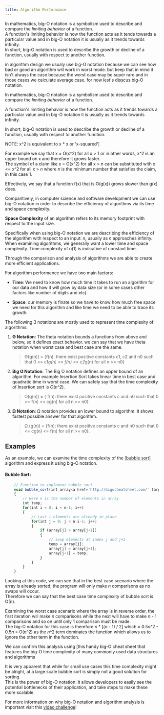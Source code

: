 ```yaml
---
title: Algorithm Performance
---
```


In mathematics, big-O notation is a symbolism used to describe and compare the _limiting behavior_ of a function.  
A function's limiting behavior is how the function acts as it tends towards a particular value and in big-O notation it is usually as it trends towards infinity.  
In short, big-O notation is used to describe the growth or decline of a function, usually with respect to another function.


in algorithm design we usualy use big-O notation because we can see how bad or good an algorithm will work in worst mode. but keep that in mind it isn't always the case because the worst case may be super rare and in those cases we calculate average case. for now lest's disscus big-O notation.

In mathematics, big-O notation is a symbolism used to describe and compare the _limiting behavior_ of a function.  

A function's limiting behavior is how the function acts as it trends towards a particular value and in big-O notation it is usually as it trends towards infinity.  

In short, big-O notation is used to describe the growth or decline of a function, usually with respect to another function.

NOTE: x^2 is equivalent to x * x or 'x-squared']

For example we say that x = O(x^2) for all x > 1 or in other words, x^2 is an upper bound on x and therefore it grows faster.  
The symbol of a claim like x = O(x^2) for all x > _n_ can be substituted with x <= x^2 for all x > _n_ where _n_ is the minimum number that satisfies the claim, in this case 1.  

Effectively, we say that a function f(x) that is O(g(x)) grows slower than g(x) does.


Comparitively, in computer science and software development we can use big-O notation in order to describe the efficiency of algorithms via its time and space complexity.

**Space Complexity** of an algorithm refers to its memory footprint with respect to the input size.

Specifically when using big-O notation we are describing the efficiency of the algorithm with respect to an input: _n_, usually as _n_ approaches infinity.  
When examining algorithms, we generally want a lower time and space complexity. Time complexity of o(1) is indicative of constant time.

Through the comparison and analysis of algorithms we are able to create more efficient applications.

For algorithm performance we have two main factors:

- **Time**: We need to know how much time it takes to run an algorithm for our data and how it will grow by data size (or in some cases other factors like number of digits and etc).

- **Space**: our memory is finate so we have to know how much free space we need for this algorithm and like time we need to be able to trace its growth.
    
The following 3 notations are mostly used to represent time complexity of algorithms:

1. **Θ Notation**: The theta notation bounds a functions from above and below, so it defines exact behavior. we can say that we have theta notation when worst case and best case are the same.
    >Θ(g(n)) = {f(n): there exist positive constants c1, c2 and n0 such that 0 <= c1*g(n) <= f(n) <= c2*g(n) for all n >= n0}

2. **Big O Notation**: The Big O notation defines an upper bound of an algorithm. For example Insertion Sort takes linear time in best case and quadratic time in worst case. We can safely say that the time complexity of Insertion sort is *O*(*n^2*).
    >O(g(n)) = { f(n): there exist positive constants c and  n0 such that 0 <= f(n) <= cg(n) for all n >= n0}

3. **Ω Notation**: Ω notation provides an lower bound to algorithm. it shows fastest possible answer for that algorithm.
    >Ω (g(n)) = {f(n): there exist positive constants c and n0 such that 0 <= cg(n) <= f(n) for all n >= n0}.

## Examples

As an example, we can examine the time complexity of the <a href='https://github.com/FreeCodeCamp/wiki/blob/master/Algorithms-Bubble-Sort.md#algorithm-bubble-sort' target='_blank' rel='nofollow'>[bubble sort]</a> algorithm and express it using big-O notation.

#### Bubble Sort:
```javascript
    // Function to implement bubble sort
    void bubble_sort(int array<a href='http://bigocheatsheet.com/' target='_blank' rel='nofollow'>], int n)
    {
        // Here n is the number of elements in array
        int temp;
        for(int i = 0; i < n-1; i++)
        {
            // Last i elements are already in place
            for(int j = 0; j < n-i-1; j++)
            {
                if (array[j] > array[j+1])
                {
                    // swap elements at index j and j+1
                    temp = array[j];
                    array[j] = array[j+1];
                    array[j+1] = temp;
                }
            }
        }
    }
```
Looking at this code, we can see that in the best case scenario where the array is already sorted, the program will only make _n_ comparisons as no swaps will occur.  
Therefore we can say that the best case time complexity of bubble sort is O(_n_).

Examining the worst case scenario where the array is in reverse order, the first iteration will make _n_ comparisons while the next will have to make _n_ - 1 comparisons and so on until only 1 comparison must be made.  
The big-O notation for this case is therefore _n_ * [(_n_ - 1) / 2] which = 0.5*n*^2 - 0.5*n* = O(_n_^2) as the _n_^2 term dominates the function which allows us to ignore the other term in the function.

We can confirm this analysis using [this handy big-O cheat sheet</a> that features the big-O time complexity of many commonly used data structures and algorithms

It is very apparent that while for small use cases this time complexity might be alright, at a large scale bubble sort is simply not a good solution for sorting.  
This is the power of big-O notation: it allows developers to easily see the potential bottlenecks of their application, and take steps to make these more scalable.

For more information on why big-O notation and algorithm analysis is important visit this <a href='https://www.freecodecamp.com/videos/big-o-notation-what-it-is-and-why-you-should-care' target='_blank' rel='nofollow'>video challenge</a>!
